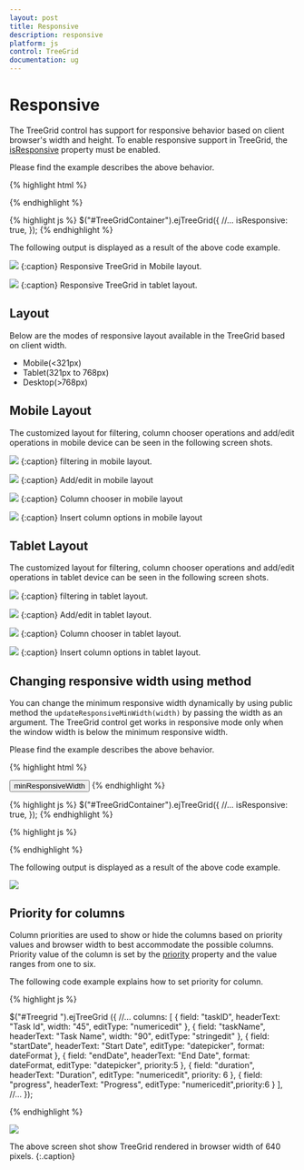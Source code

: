 ```yaml
---
layout: post
title: Responsive
description: responsive
platform: js
control: TreeGrid
documentation: ug
---
```

# Responsive

The TreeGrid control has support for responsive behavior based on client browser's width and height. To enable responsive support in TreeGrid, the [isResponsive](/api/js/ejtreegrid#members:isresponsive) property must be enabled.

Please find the example describes the above behavior.

{% highlight html %}
<div id="TreeGridContainer"/>
{% endhighlight %}

{% highlight js %}
$("#TreeGridContainer").ejTreeGrid({
    //...
    isResponsive: true,
});
{% endhighlight %}

The following output is displayed as a result of the above code example.

![](Responsive_images/adaptive-mob.png)
{:caption}
Responsive TreeGrid in Mobile layout.

![](Responsive_images/adaptive.png)
{:caption}
Responsive TreeGrid in tablet layout.

## Layout

Below are the modes of responsive layout available in the TreeGrid based on client width.

* Mobile(<321px)
* Tablet(321px to 768px)
* Desktop(>768px)

## Mobile Layout

The customized layout for filtering, column chooser operations and add/edit operations in mobile device can be seen in the following screen shots.

![](Responsive_images/adaptive-mob-filter.png)
{:caption}
filtering in mobile layout.

![](Responsive_images/adaptive-mob-edit.png)
{:caption}
Add/edit in mobile layout

![](Responsive_images/adaptive-mob-colchooser.png)
{:caption}
Column chooser in mobile layout

![](Responsive_images/adaptive-mob-insert.png)
{:caption}
Insert column options in mobile layout

## Tablet Layout

The customized layout for filtering, column chooser operations and add/edit operations in tablet device can be seen in the following screen shots.

![](Responsive_images/adaptive-filter.png)
{:caption}
filtering in tablet layout.

![](Responsive_images/adaptive-edit.png)
{:caption}
Add/edit in tablet layout.

![](Responsive_images/adaptive-colchooser.png)
{:caption}
Column chooser in tablet layout.

![](Responsive_images/adaptive-insert.png)
{:caption}
Insert column options in tablet layout.

## Changing responsive width using method

You can change the minimum responsive width dynamically by using public method the `updateResponsiveMinWidth(width)` by passing the width as an argument.
The TreeGrid control get works in responsive mode only when the window width is below the minimum responsive width.

Please find the example describes the above behavior.

{% highlight html %}
<div id="TreeGridContainer"/>
<button id="minResponsiveWidth">minResponsiveWidth</button>
{% endhighlight %}

{% highlight js %}
$("#TreeGridContainer").ejTreeGrid({
    //...
    isResponsive: true,
});
{% endhighlight %}

{% highlight js %}
<script>

$("#minResponsiveWidth").click(function (args) {
                treegridObj = $("# TreeGridContainer ").data("ejTreeGrid");
                treegridObj.updateResponsiveMinWidth(600);
            })

</script>
{% endhighlight %}

The following output is displayed as a result of the above code example.

![](Responsive_images/adaptive-publicmethod.png)

## Priority for columns

Column priorities are used to show or hide the columns based on priority values and browser width to best accommodate the possible columns. Priority value of the column is set by the [priority](/api/js/ejtreegrid#members:columns-priority "columns.priority") property and the value ranges from one to six.

The following code example explains how to set priority for column.

{% highlight js %}

$("#Treegrid ").ejTreeGrid ({
      //...
      columns: [
                { field: "taskID", headerText: "Task Id", width: "45", editType: "numericedit" },
                { field: "taskName", headerText: "Task Name", width: "90", editType: "stringedit" },
                { field: "startDate", headerText: "Start Date", editType: "datepicker", format: dateFormat },
                { field: "endDate", headerText: "End Date", format: dateFormat, editType: "datepicker", priority:5 },
                { field: "duration", headerText: "Duration", editType: "numericedit", priority: 6 },
                { field: "progress", headerText: "Progress", editType: "numericedit",priority:6 }
            ],
     //...
});

{% endhighlight %}

![](Responsive_images/priority-column.png)

The above screen shot show TreeGrid rendered in browser width of 640 pixels.
{:.caption}